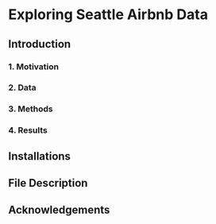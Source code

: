 # Exploring Seattle Airbnb Data

## Introduction

### 1. Motivation

### 2. Data

### 3. Methods

### 4. Results

## Installations



## File Description

## 

## Acknowledgements
